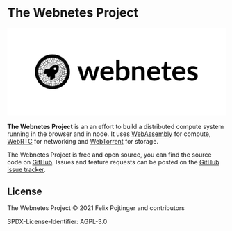 # The Webnetes Project

![Webnetes Header](./img/header.svg)

**The Webnetes Project** is an an effort to build a distributed compute system running in the browser and in node. It uses [WebAssembly](https://en.wikipedia.org/wiki/WebAssembly) for compute, [WebRTC](https://en.wikipedia.org/wiki/WebRTC) for networking and [WebTorrent](https://en.wikipedia.org/wiki/WebTorrent) for storage.

The Webnetes Project is free and open source, you can find the source code on [GitHub](https://github.com/pojntfx/webnetes). Issues and feature requests can be posted on the [GitHub issue tracker](https://github.com/pojntfx/webnetes/issues).

## License

The Webnetes Project © 2021 Felix Pojtinger and contributors

SPDX-License-Identifier: AGPL-3.0
